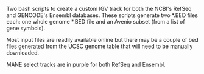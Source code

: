 Two bash scripts to create a custom IGV track for both the NCBI's RefSeq and GENCODE's Ensembl databases. 
These scripts generate two *.BED files each: one whole genome *.BED file and an Avenio subset (from a list of gene symbols).

Most input files are readily available online but there may be a couple of bed files generated from the UCSC genome table that will need to be manually downloaded.

MANE select tracks are in purple for both RefSeq and Ensembl. 
